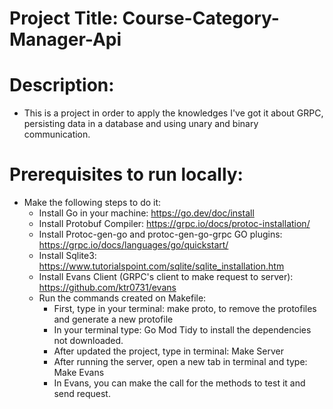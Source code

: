 # Project Title: Course-Category-Manager-Api

# Description:
 - This is a project in order to apply the knowledges I've got it about GRPC, persisting data in a database and using unary and binary communication.

 # Prerequisites to run locally:
 - Make the following steps to do it:
    - Install Go in your machine: https://go.dev/doc/install 
    - Install Protobuf Compiler: https://grpc.io/docs/protoc-installation/
    - Install Protoc-gen-go and protoc-gen-go-grpc GO plugins: https://grpc.io/docs/languages/go/quickstart/
    - Install Sqlite3: https://www.tutorialspoint.com/sqlite/sqlite_installation.htm
    - Install Evans Client (GRPC's client to make request to server): https://github.com/ktr0731/evans
    - Run the commands created on Makefile:
        - First, type in your terminal: make proto, to remove the protofiles and generate a new protofile
        - In your terminal type: Go Mod Tidy to install the dependencies not downloaded.
        - After updated the project, type in terminal: Make Server
        - After running the server, open a new tab in terminal and type: Make Evans
        - In Evans, you can make the call for the methods to test it and send request.
